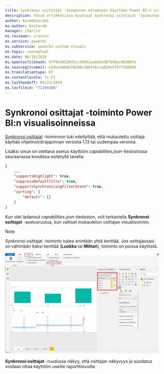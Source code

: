 ```yaml
---
title: Synkronoi osittajat -toiminnon ottaminen käyttöön Power BI:n visualisoinneissa
description: Tässä artikkelissa kuvataan Synkronoi osittajat -toiminnon lisääminen Power BI:n visualisointeihin.
author: KesemSharabi
ms.author: kesharab
manager: rkarlin
ms.reviewer: sranins
ms.service: powerbi
ms.subservice: powerbi-custom-visuals
ms.topic: conceptual
ms.date: 06/18/2019
ms.openlocfilehash: 47f0148528d1ccfd451aa8e8ed87b4bec99d087e
ms.sourcegitcommit: e2de2e8b8e78240c306fe6cca820e5f6ff188944
ms.translationtype: HT
ms.contentlocale: fi-FI
ms.lasthandoff: 09/23/2019
ms.locfileid: "71194388"
---
```

# <a name="sync-slicers-in-power-bi-visuals"></a>Synkronoi osittajat -toiminto Power BI:n visualisoinneissa

[Synkronoi osittajat](https://docs.microsoft.com/power-bi/desktop-slicers) -toiminnon tuki edellyttää, että mukautettu osittaja käyttää ohjelmointirajapinnan versiota 1,13 tai uudempaa versiota.

Lisäksi sinun on otettava asetus käyttöön *capabilities.json*-tiedostossa seuraavassa koodissa esitetyllä tavalla:

```json
{
    ...
    "supportsHighlight": true,
    "suppressDefaultTitle": true,
    "supportsSynchronizingFilterState": true,
    "sorting": {
        "default": {}
    }
}
```

Kun olet ladannut *capabilities.json*-tiedoston, voit tarkastella **Synkronoi osittajat** -asetusruutua, kun valitset mukautetun osittajan visualisoinnin.

> [!NOTE]
> Synkronoi osittajat -toiminto tukee enintään yhtä kenttää. Jos osittajassasi on vähintään kaksi kenttää (**Luokka** tai **Mittari**), toiminto on poissa käytöstä.

![Synkronoi osittajat -ruutu](./media/sync-slicers-panel.png)

**Synkronoi osittajat** -ruudussa näkyy, että osittajan näkyvyys ja suodatus voidaan ottaa käyttöön useille raporttisivuille.
